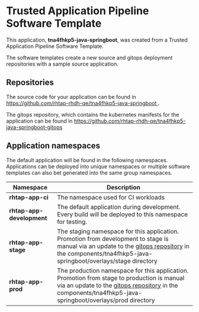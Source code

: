 # Trusted Application Pipeline Software Template

This application, **tna4fhkp5-java-springboot**, was created from a Trusted Application Pipeline Software Template.

The software templates create a new source and gitops deployment repositories with a sample source application. 

## Repositories

The source code for your application can be found in [https://github.com/rhtap-rhdh-qe/tna4fhkp5-java-springboot ](https://github.com/rhtap-rhdh-qe/tna4fhkp5-java-springboot ).
 
The gitops repository, which contains the kubernetes manifests for the application can be found in 
[https://github.com/rhtap-rhdh-qe/tna4fhkp5-java-springboot-gitops ](https://github.com/rhtap-rhdh-qe/tna4fhkp5-java-springboot-gitops ) 

## Application namespaces 

The default application will be found in the following namespaces. Applications can be deployed into unique namespaces or multiple software templates can also bet generated into the same group namespaces.  

|  Namespace   |  Description   |  
| -------- | -------- |
| **rhtap-app-ci** | The namespace used for CI workloads |
| **rhtap-app-development** | The default application during development. Every build will be deployed to this namespace for testing. |
| **rhtap-app-stage** | The staging namespace for this application. Promotion from development to stage is manual via an update to the [gitops repository](https://github.com/rhtap-rhdh-qe/tna4fhkp5-java-springboot-gitops ) in the components/tna4fhkp5-java-springboot/overlays/stage directory |
| **rhtap-app-prod** | The production namespace for this application. Promotion from stage to production is manual via an update to the [gitops repository](https://github.com/rhtap-rhdh-qe/tna4fhkp5-java-springboot-gitops ) in the components/tna4fhkp5-java-springboot/overlays/prod directory |